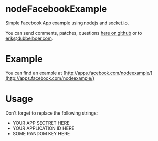 nodeFacebookExample
===================

Simple Facebook App example using [nodejs](http://nodejs.org/) and [socket.io](http://socket.io/).

You can send comments, patches, questions [here on github](https://github.com/ErikDubbelboer/nodeFacebookExample/issues) or to erik@dubbelboer.com.


Example
=======

You can find an example at [http://apps.facebook.com/nodeexample/](http://apps.facebook.com/nodeexample/)


Usage
=====

Don't forget to replace the following strings:

* YOUR APP SECTRET HERE
* YOUR APPLICATION ID HERE
* SOME RANDOM KEY HERE

